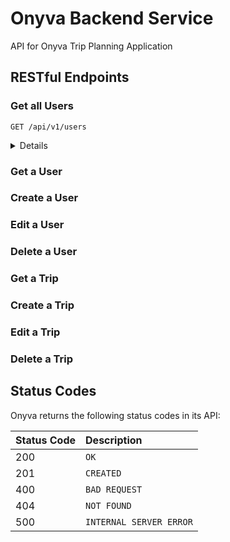 # Onyva Backend Service
API for Onyva Trip Planning Application

## RESTful Endpoints

### Get all Users

```http
GET /api/v1/users
```

<details close>
<summary>  Details </summary>
<br>
    
Parameters: <br>
```
No Parameters
```

| Code | Description |
| :--- | :--- |
| 200 | Successful Response |

Example Value:

```json
{
    "total_replies": 25,
    "attendance_start_time": "2022-11-30T16:00:59.999+00:00",
    "data": [
        {
            "first_name": "Meg",
            "last_name": "Stang",
            "full_name": "Meg Stang",
            "email": "mstang@turing.edu",
            "reply_timestamp": "2022-11-30T08:46:24.992-07:00",
            "status": "present"
        },
        {
            "first_name": "Erin",
            "last_name": "Pintozzi",
            "full_name": "Erin Pintozzi",
            "email": "epintozzi@turing.edu",
            "reply_timestamp": "2022-11-30T08:46:29.808-07:00",
            "status": "present"
        },
        {
            "first_name": "Brian",
            "last_name": "Zanti",
            "email": "brian@turing.edu",
            "reply_timestamp": "2022-11-30T08:46:36.756-07:00",
            "status": "present"
        },
        {
            "first_name": "Mike",
            "last_name": "Dao ",
            "email": "mike@turing.edu",
            "reply_timestamp": "2022-11-30T09:09:58.175-07:00",
            "status": "tardy"
        },
        {...},
        {...},
        ...
        ...
       ]
   }
```

</details>

### Get a User

### Create a User

### Edit a User

### Delete a User

### Get a Trip

### Create a Trip

### Edit a Trip

### Delete a Trip



## Status Codes

Onyva returns the following status codes in its API:

| Status Code | Description |
| :--- | :--- |
| 200 | `OK` |
| 201 | `CREATED` |
| 400 | `BAD REQUEST` |
| 404 | `NOT FOUND` |
| 500 | `INTERNAL SERVER ERROR` |
